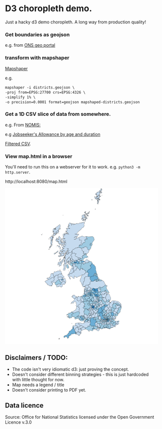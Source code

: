 # D3 choropleth demo.

Just a hacky d3 demo choropleth.  A long way from production quality!

### Get boundaries as geojson 

e.g. from [ONS geo portal](https://geoportal.statistics.gov.uk/datasets/ons::local-authority-districts-may-2023-boundaries-uk-bfe/about)

### transform with mapshaper

[Mapshaper]([https://mapshaper.org](https://github.com/mbloch/mapshaper))

e.g.
```
mapshaper -i districts.geojson \
-proj from=EPSG:27700 crs=EPSG:4326 \
-simplify 1% \
-o precision=0.0001 format=geojson mapshaped-districts.geojson
```

### Get a 1D CSV slice of data from somewhere. 

e.g. From [NOMIS: ](https://www.nomisweb.co.uk/)

e.g [Jobseeker's Allowance by age and duration](https://www.nomisweb.co.uk/datasets/ucad)

[Filtered CSV](https://www.nomisweb.co.uk/api/v01/dataset/NM_4_1.data.csv?geography=1811939329...1811939332,1811939334...1811939336,1811939338...1811939428,1811939436...1811939442,1811939768,1811939769,1811939443...1811939497,1811939499...1811939501,1811939503,1811939505...1811939507,1811939509...1811939517,1811939519,1811939520,1811939524...1811939570,1811939575...1811939599,1811939601...1811939628,1811939630...1811939634,1811939636...1811939647,1811939649,1811939655...1811939664,1811939667...1811939680,1811939682,1811939683,1811939685,1811939687...1811939704,1811939707,1811939708,1811939710,1811939712...1811939717,1811939719,1811939720,1811939722...1811939730,1811939757...1811939767&date=latest&sex=7&age_dur=MAKE|Aged%2018-24|3;4;5&measures=20100&select=date_name,geography_name,geography_code,age_dur_name,sex_name,measures_name,obs_value,obs_status_name).

### View map.html in a browser 

You'll need to run this on a webserver for it to work. e.g. `python3 -m http.server`.

http://localhost:8080/map.html

![example screenshot](screenshot.png)


## Disclaimers / TODO:

* The code isn't very idiomatic d3: just proving the concept.
* Doesn't consider different binning strategies - this is just hardcoded with little thought for now.
* Map needs a legend / title
* Doesn't consider printing to PDF yet.

## Data licence
Source: Office for National Statistics licensed under the Open Government Licence v.3.0
